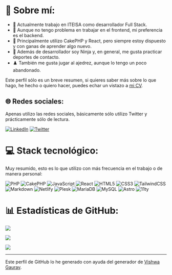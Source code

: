 # 💫 Sobre mí:

- 🔭 Actualmente trabajo en ITEISA como desarrollador Full Stack.
- 👯 Aunque no tengo problema en trabajar en el frontend, mi preferencia es el backend.
- 🌱 Principalmente utilizo CakePHP y React, pero siempre estoy dispuesto y con ganas de aprender algo nuevo.
- 🥷 Además de desarrollador soy Ninja y, en general, me gusta practicar deportes de contacto.
- ♟️ También me gusta jugar al ajedrez, aunque lo tengo un poco abandonado.

Este perfil sólo es un breve resumen, si quieres saber más sobre lo que hago, he hecho o quiero hacer, puedes echar un vistazo a [mi CV](https://angelguerra.me/cv/).

## 🌐 Redes sociales:

Apenas utilizo las redes sociales, básicamente sólo utilizo Twitter y prácticamente sólo de lectura.

[![LinkedIn](https://img.shields.io/badge/LinkedIn-0077B5.svg?logo=linkedin&logoColor=white)](https://linkedin.com/in/angel-guerra-revilla)
[![Twitter](https://img.shields.io/badge/Twitter-1DA1F2.svg?logo=Twitter&logoColor=white)](https://twitter.com/angellguerra)

# 💻 Stack tecnológico:

Muy resumido, esto es lo que utilizo con más frecuencia en el trabajo o de manera personal:

![PHP](https://img.shields.io/badge/php-777BB4.svg?style=for-the-badge&logo=php&logoColor=white)
![CakePHP](https://img.shields.io/badge/cakePHP-D33C44.svg?style=for-the-badge&logo=cakephp&logoColor=white)
![JavaScript](https://img.shields.io/badge/javascript-323330.svg?style=for-the-badge&logo=javascript&logoColor=F7DF1E)
![React](https://img.shields.io/badge/react-20232a.svg?style=for-the-badge&logo=react&logoColor=61DAFB)
![HTML5](https://img.shields.io/badge/html5-E34F26.svg?style=for-the-badge&logo=html5&logoColor=white)
![CSS3](https://img.shields.io/badge/css3-1572B6.svg?style=for-the-badge&logo=css3&logoColor=white)
![TailwindCSS](https://img.shields.io/badge/tailwindcss-38B2AC.svg?style=for-the-badge&logo=tailwind-css&logoColor=white)
![Markdown](https://img.shields.io/badge/markdown-000000.svg?style=for-the-badge&logo=markdown&logoColor=white)
![Netlify](https://img.shields.io/badge/netlify-000000.svg?style=for-the-badge&logo=netlify&logoColor=#00C7B7)
![Plesk](https://img.shields.io/badge/plesk-384859.svg?style=for-the-badge&logo=plesk&logoColor=white)
![MariaDB](https://img.shields.io/badge/MariaDB-003545?style=for-the-badge&logo=mariadb&logoColor=white)
![MySQL](https://img.shields.io/badge/mysql-00f.svg?style=for-the-badge&logo=mysql&logoColor=white)
![Astro](https://img.shields.io/badge/Astro-7C3AED?style=for-the-badge&logo=astro&logoColor=white)
![11ty](https://img.shields.io/badge/11ty-222222?style=for-the-badge&logo=eleventy&logoColor=white)

# 📊 Estadísticas de GitHub:

![](https://github-readme-stats.vercel.app/api?username=AngelGuerra&theme=dark&hide_border=false&include_all_commits=true&count_private=true)

![](https://github-readme-streak-stats.herokuapp.com/?user=AngelGuerra&theme=dark&hide_border=false)

![](https://github-readme-stats.vercel.app/api/top-langs/?username=AngelGuerra&theme=dark&hide_border=false&include_all_commits=true&count_private=true&layout=compact)

---

Este perfil de GitHub lo he generado con ayuda del generador de [Vishwa Gaurav](https://gprm.itsvg.in/).
